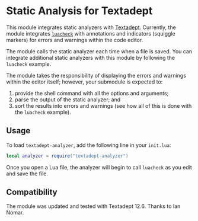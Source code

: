 # Static Analysis for Textadept
This module integrates static analyzers with [Textadept](https://github.com/orbitalquark/textadept). Currently, the module integrates [`luacheck`](https://github.com/mpeterv/luacheck) with annotations and indicators (squiggle markers) for errors and warnings within the code editor. 

The module calls the static analyzer each time when a file is saved. You can integrate additional static analyzers with this module by following the `luacheck` example. 

The module takes the responsibility of displaying the errors and warnings within the editor itself; however, your submodule is expected to:
1. provide the shell command with all the options and arguments;
2. parse the output of the static analyzer; and 
3. sort the results into errors and warnings (see how all of this is done with the `luacheck` example).

## Usage
To load `textadept-analyzer`, add the following line in your `init.lua`:
```lua
local analyzer = require("textadept-analyzer")
```
Once you open a Lua file, the analyzer will begin to call `luacheck` as you edit and save the file.

## Compatibility
The module was updated and tested with Textadept 12.6. Thanks to Ian Nomar.